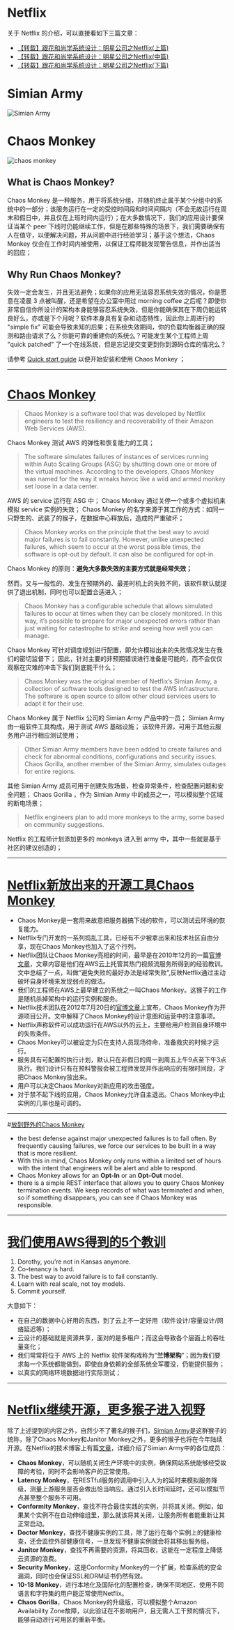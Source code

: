 
# Netflix

关于 Netflix 的介绍，可以直接看如下三篇文章：
- [【转载】跟花和尚学系统设计：明星公司之Netflix(上篇)](https://my.oschina.net/moooofly/blog/754413)
- [【转载】跟花和尚学系统设计：明星公司之Netflix(中篇)](https://my.oschina.net/moooofly/blog/754417)
- [【转载】跟花和尚学系统设计：明星公司之Netflix(下篇)](https://my.oschina.net/moooofly/blog/754426)

# Simian Army

![Simian Army](https://raw.githubusercontent.com/moooofly/ImageCache/master/Pictures/simian%20army.png)

# Chaos Monkey

![chaos monkey](https://raw.githubusercontent.com/moooofly/ImageCache/master/Pictures/chaos%20monkey.png)

## What is Chaos Monkey?

Chaos Monkey 是一种服务，用于将系统分组，并随机终止属于某个分组中的系统中的一部分；该服务运行在一定的受控时间段和时间间隔内（不会无故运行在周末和假日中，并且仅在上班时间内运行）；在大多数情况下，我们的应用设计要保证当某个 peer 下线时仍能继续工作，但是在那些特殊的场景下，我们需要确保有人在值守，以便解决问题，并从问题中进行经验学习；基于这个想法，Chaos Monkey 仅会在工作时间内被使用，以保证工程师能发现警告信息，并作出适当的回应；

## Why Run Chaos Monkey?

失效一定会发生，并且无法避免；如果你的应用无法容忍系统失效的情况，你是愿意在凌晨 3 点被叫醒，还是希望在办公室中用过 morning coffee 之后呢？即使你非常自信你所设计的架构本身能够容忍系统失效，但是你能确保其在下周仍能运转良好么，亦或是下个月呢？软件本身具有复杂和动态特性，因此你上周进行的 "simple fix" 可能会导致未知的后果；在系统失效期间，你的负载均衡器正确的探测和路由请求了么？你能可靠的重建你的系统么？可能发生某个工程师上周 "quick patched" 了一个在线系统，但是忘记提交变更到你到源码仓库的情况么？

请参考 [Quick start guide](https://github.com/Netflix/SimianArmy/wiki/Quick-Start-Guide) 以便开始安装和使用 Chaos Monkey ；


----------

# [Chaos Monkey](http://whatis.techtarget.com/definition/Chaos-Monkey)

> Chaos Monkey is a software tool that was developed by Netflix  engineers to test the resiliency and recoverability of their Amazon Web Services (AWS).

Chaos Monkey 测试 AWS 的弹性和恢复能力的工具；

> The software simulates failures of instances of services running within Auto Scaling Groups (ASG) by shutting down one or more of the virtual machines. According to the developers, Chaos Monkey was named for the way it wreaks havoc like a wild and armed monkey set loose in a data center.

AWS 的 service 运行在 ASG 中；
Chaos Monkey 通过关停一个或多个虚拟机来模拟 service 实例的失效；
Chaos Monkey 的名字来源于其工作的方式：如同一只野生的、武装了的猴子，在数据中心释放后，造成的严重破坏；

> Chaos Monkey works on the principle that the best way to avoid major failures is to fail constantly. However, unlike unexpected failures, which seem to occur at the worst possible times, the software is opt-out by default. It can also be configured for opt-in.

Chaos Monkey 的原则：**避免大多数失效的主要方式就是经常失效；**

然而，又与一般性的、发生在预期外的、最差时机上的失败不同，该软件默认就提供了退出机制，同时也可以配置合适进入；

> Chaos Monkey has a configurable schedule that allows simulated failures to occur at times when they can be closely monitored.  In this way, it’s possible to prepare for major unexpected errors rather than just waiting for catastrophe to strike and seeing how well you can manage.

Chaos Monkey 可针对调度规划进行配置，即允许模拟出来的失败情况发生在我们的密切监督下；
因此，针对主要的非预期错误进行准备是可能的，而不会仅仅观察在灾难的冲击下我们到底能干什么；

> Chaos Monkey was the original member of Netflix’s Simian Army, a collection of software tools designed to test the AWS infrastructure. The software is open source to allow other cloud services users to adapt it for their use. 

Chaos Monkey 属于 Netflix 公司的 Simian Army 产品中的一员；
Simian Army 由一组软件工具构成，用于测试 AWS 基础设施；
该软件开源，可用于其他云服务用户进行相应测试使用；

> Other Simian Army members have been added to create failures and check for abnormal conditions, configurations and security issues.  Chaos Gorilla, another member of the Simian Army, simulates outages for entire regions. 

其他 Simian Army 成员可用于创建失败场景，检查异常条件，检查配置问题和安全问题；
Chaos Gorilla ，作为 Simian Army 中的成员之一，可以模拟整个区域的断电场景；

> Netflix engineers plan to add more monkeys to the army, some based on community suggestions.

Netflix 的工程师计划添加更多的 monkeys 进入到 army 中，其中一些就是基于社区的建议创造的；


----------

# [Netflix新放出来的开源工具Chaos Monkey](http://www.infoq.com/cn/news/2012/08/chaos-monkey)

- Chaos Monkey是一套用来故意把服务器搞下线的软件，可以测试云环境的恢复能力。
- Netflix专门开发的一系列捣乱工具，已经有不少被拿出来和技术社区自由分享，现在Chaos Monkey也加入了这个行列。
- Netflix团队让Chaos Monkey亮相的时间，最早是在2010年12月的一篇[官博文章](http://techblog.netflix.com/2010/12/5-lessons-weve-learned-using-aws.html)，文章内容是他们在AWS云上托管其热门视频流服务所得到的经验教训。文中总结了一点，叫做“避免失败的最好办法是经常失败”,反映Netflix通过主动破坏自身环境来发现弱点的做法。
- 我们的工程师在AWS上最早建立的系统之一叫Chaos Monkey。这猴子的工作是随机杀掉架构中的运行实例和服务。
- Netflix技术团队在2012年7月20日的[官博文章](http://techblog.netflix.com/2012/07/chaos-monkey-released-into-wild.html)上宣布，Chaos Monkey作为开源项目公开。文中解释了Chaos Monkey的设计意图和运营中的注意事项。
- Netflix声称软件可以成功运行在AWS以外的云上，主要给用户检测自身环境中的失败条件。
- Chaos Monkey可以被设定为只在支持人员现场待命，准备救灾的时候才运行。
- 服务具有可配置的执行计划，默认只在非假日的周一到周五上午9点至下午3点执行。我们设计只有在预料警报会被工程师发现并作出响应的有限时间段，才把Chaos Monkey放出来。
- 用户可以决定Chaos Monkey对新应用的攻击强度。
- 对于禁不起下线的应用，Chaos Monkey允许自主退出。Chaos Monkey中止实例的几率也是可调的。

----------

#[放到野外的Chaos Monkey](http://techblog.netflix.com/2012/07/chaos-monkey-released-into-wild.html)

- the best defense against major unexpected failures is to fail often. By frequently causing failures, we force our services to be built in a way that is more resilient. 
-  With this in mind, Chaos Monkey only runs within a limited set of hours with the intent that engineers will be alert and able to respond.
- Chaos Monkey allows for an **Opt-In** or an **Opt-Out** model. 
- there is a simple REST interface that allows you to query Chaos Monkey termination events. We keep records of what was terminated and when, so if something disappears, you can see if Chaos Monkey was responsible.

----------

# [我们使用AWS得到的5个教训](http://techblog.netflix.com/2010/12/5-lessons-weve-learned-using-aws.html)

1. Dorothy, you’re not in Kansas anymore.
2. Co-tenancy is hard.
3. The best way to avoid failure is to fail constantly.
4. Learn with real scale, not toy models.
5. Commit yourself.

大意如下：

- 在自己的数据中心好用的东西，到了云上不一定好用（软件设计/容量设计/网络延迟等）；
- 云设计的基础就是资源共享，面对的是多租户；而这会导致各个层面上的吞吐量变化；
- 我们常常将位于 AWS 上的 Netflix 软件架构戏称为“**兰博架构**”；因为我们要求每一个系统都能做到，即使自身依赖的全部系统全军覆没，仍能提供服务；
- 以真实的网络环境数据进行实际测试；

----------


# [Netflix继续开源，更多猴子进入视野](http://www.infoq.com/cn/news/2013/02/netflix-opensource)

除了上述提到的内容之外，自然少不了著名的猴子们，[Simian Army](https://github.com/Netflix/SimianArmy)是这群猴子的统称，除了Chaos Monkey和Janitor Monkey之外，更多的猴子也将在今年陆续开源。在Netflix的技术博客上有篇[文章](http://techblog.netflix.com/2011/07/netflix-simian-army.html)，详细介绍了Simian Army中的各位成员：

- **Chaos Monkey**，可以随机关闭生产环境中的实例，确保网站系统能够经受故障的考验，同时不会影响客户的正常使用。
- **Latency Monkey**，在RESTful服务的调用中引入人为的延时来模拟服务降级，测量上游服务是否会做出恰当响应。通过引入长时间延时，还可以模拟节点甚至整个服务不可用。
- **Conformity Monkey**，查找不符合最佳实践的实例，并将其关闭。例如，如果某个实例不在自动伸缩组里，那么就该将其关闭，让服务所有者能重新让其正常启动。
- **Doctor Monkey**，查找不健康实例的工具，除了运行在每个实例上的健康检查，还会监控外部健康信号，一旦发现不健康实例就会将其移出服务组。
- **Janitor Monkey**，查找不再需要的资源，将其回收，这能在一定程度上降低云资源的浪费。
- **Security Monkey**，这是Conformity Monkey的一个扩展，检查系统的安全漏洞，同时也会保证SSL和DRM证书仍然有效。
- **10-18 Monkey**，进行本地化及国际化的配置检查，确保不同地区、使用不同语言和字符集的用户能正常使用Netflix。
- **Chaos Gorilla**，Chaos Monkey的升级版，可以模拟整个Amazon Availability Zone故障，以此验证在不影响用户，且无需人工干预的情况下，能够自动进行可用区的重新平衡。

